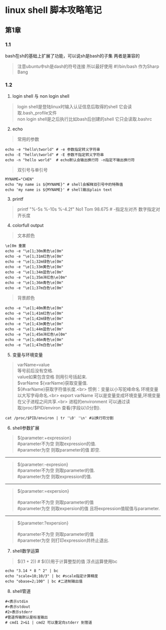 # linux shell 脚本攻略笔记
## 第1章
### 1.1
bash在sh的基础上扩展了功能，可以说sh是bash的子集 两者是兼容的<br>
> 注意ubuntu中sh是dash的符号连接 所以最好使用 #!/bin/bash 作为Sharp Bang
### 1.2
1. login shell 与 non login shell
> login shell是登陆linux时输入认证信息后取得的shell 它会读取.bash_profile文件<br>
> non login shell是之后执行比如bash后创建的shell  它只会读取.bashrc
2. echo
> 常用的参数<br>
```Shell
echo -e "hello\tworld" # -e 参数指定转义字符串
echo -E "hello\tworld" # -E 参数不指定转义字符串
echo -n "hello world"  # echo默认会输出换行符 -n指定不输出换行符
```
> 双引号与单引号<br>
```Shell
MYNAME="CHEN"
echo "my name is ${MYNAME}" # shell会解释双引号中的特殊值
echo 'my name is ${MYNAME}' # shell输出plain text
```
3. printf
> printf "%-5s %-10s %-4.2f" No1 Tom 98.675 # -指定左对齐 数字指定对齐长度

4. colorfull output
> 文本颜色
```
\e[0m 重置
echo -e "\e[1;30m黑色\e[0m"
echo -e "\e[1;31m红色\e[0m"
echo -e "\e[1;32m绿色\e[0m"
echo -e "\e[1;33m黄色\e[0m"
echo -e "\e[1;34m蓝色\e[0m"
echo -e "\e[1;35m洋红色\e[0m"
echo -e "\e[1;36m青色\e[0m"
echo -e "\e[1;37m白色\e[0m"
```
> 背景颜色
```
echo -e "\e[1;40m黑色\e[0m"
echo -e "\e[1;41m红色\e[0m"
echo -e "\e[1;42m绿色\e[0m"
echo -e "\e[1;43m黄色\e[0m"
echo -e "\e[1;44m蓝色\e[0m"
echo -e "\e[1;45m洋红色\e[0m"
echo -e "\e[1;46m青色\e[0m"
echo -e "\e[1;47m白色\e[0m"
```
5. 变量与环境变量
> varName=value<br>
> 等号前后没有空格.<br>
> value如果包含空格 则用引号括起来.<br>
> $varName ${varName}获取变量值.<br>
> ${#varName}获取字符值长度.<br>
> 惯例：变量以小写驼峰命名  环境变量以大写字母命名.<br>
> export varName 可以是变量变成环境变量,环境变量在父子进程之间共享.<br>
> 进程的environment 可以通过读取/proc/$PID/environ 查看(字段以\0分割).<br>
```Shell
cat /proc/$PID/environ | tr '\0' '\n' #以换行符分割
```

6. shell参数扩展
> ${parameter:+expression}<br>
> #parameter不为空 则取expression的值.<br>
> #parameter为空 则取parameter的值 即空.<br>
--------------------------
> ${parameter:-expresion}<br>
> #parameter不为空 则取parameter的值.<br>
> #parameter为空 则取expression的值.<br>
--------------------------
> ${parameter:=expersion}<br>  
> #parameter不为空 则取parameter的值<br>
> #parameter为空 则取expersion的值 且将expression值赋值与parameter.<br>
--------------------------
> ${parameter:?expersion}<br>  
> #parameter不为空 则取parameter的值<br>
> #parameter为空 则打印expression并终止退出.<br>

7. shell数学运算
> $((1 + 2))  # $(())用于计算整型的值
> 浮点运算使用bc
```Shell
echo "3.14 * 8 ^ 2" | bc
echo "scale=10;10/3" | bc #scale指定计算精度
echo "obase=2;100" | bc #二进制输出值
```

8. shell管道
```Shell
#<表示stdin
#>表示stdout
#2>表示stderr
#管道传输默认是标准输出
# cmd1 2>&1 | cmd2 可以重定向stderr 到管道
```
